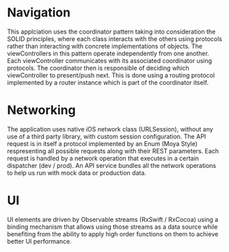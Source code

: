 # Navigation
This applciation uses the coordinator pattern taking into consideration the SOLID principles, where each class interacts with the others using protocols rather than interacting with concrete implementations of objects. The viewControllers in this pattern operate independently from one another. Each viewController communicates with its associated coordinator using protocols. The coordinator then is responsible of deciding which viewController to present/push next. This is done using a routing protocol implemented by a router instance which is part of the coordinator itself.

# Networking
The application uses native iOS network class (URLSession), without any use of a third party library, with custom session configuration. The API request is in itself a protocol implemented by an Enum (Moya Style) respresenting all possible requests along with their REST parameters. Each request is handled by a network operation that executes in a certain dispatcher (dev / prod). An API service bundles all the network operations to help us run with mock data or production data.

# UI
UI elements are driven by Observable streams (RxSwift / RxCocoa) using a binding mechanism that allows using those streams as a data source while benefiting from the ability to apply high order functions on them to achieve better UI performance.
